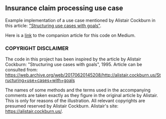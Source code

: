 Insurance claim processing use case
---

Example implementation of a use case mentioned by Alistair Cockburn in this
article: ["Structuring use cases with goals"](https://web.archive.org/web/20170620145208/http://alistair.cockburn.us/Structuring+use+cases+with+goals).

Here is
a [link](https://medium.com/unil-ci-software-engineering/clean-ddd-and-cockburn-jacobson-use-case-model-8f5e5eb256bd) to
the companion article for this code on Medium.

### COPYRIGHT DISCLAIMER

The code in this project has been inspired by the article by Alistair Cockburn: "Structuring use cases with goals",
1995.
Article can be consulted
from: https://web.archive.org/web/20170620145208/http://alistair.cockburn.us/Structuring+use+cases+with+goals

The names of some methods and the terms used in the accompanying comments are taken exactly as they figure in the
original article by Alistair. This is only for reasons of the illustration. All relevant copyrights are presumed
reserved by Alistair Cockburn.
Alistair's site: https://alistair.cockburn.us/.
